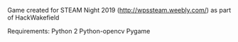 Game created for STEAM Night 2019 (http://wpssteam.weebly.com/) as part of HackWakefield

Requirements:
Python 2
Python-opencv
Pygame
